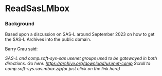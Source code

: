 # ReadSasLMbox

### Background

Based upon a discussion on SAS-L around September 2023 on how to get the SAS-L Archives into the public domain. 

Barry Grau said:

*SAS-L and comp.soft-sys-sas usenet groups used to be gatewayed in both directions.*
*Go here: https://archive.org/download/usenet-comp*
*Scroll to comp.soft-sys.sas.mbox.zip(or just click on the link here)*
    
